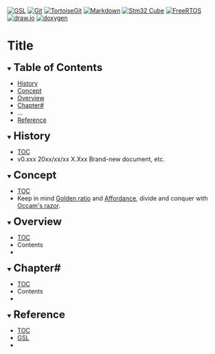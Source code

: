 [![GSL](https://img.shields.io/badge/GSL-Gtuja-baff13?style=plastic)](https://github.com/gtuja/Gsl)
[![Git](https://img.shields.io/badge/Git-baff13?style=plastic&logo=Git&logoColor=%23F05032&labelColor=white)](https://git-scm.com/)
[![TortoiseGit](https://img.shields.io/badge/TortoiseGit-baff13?style=plastic)](https://tortoisegit.org/)
[![Markdown](https://img.shields.io/badge/Markdown-baff13?style=plastic&logo=markdown&logoColor=%23000000&labelColor=white)](https://daringfireball.net/projects/markdown/)
[![Stm32 Cube](https://img.shields.io/badge/STM32Cube-baff13?style=plastic&logo=stmicroelectronics&logoColor=%2303234B&labelColor=white)](https://www.st.com/en/development-tools/stm32cubeide.html)
[![FreeRTOS](https://img.shields.io/badge/FreeRTOS-baff13?style=plastic&logoColor=%23)](https://www.freertos.org/)
[![draw.io](https://img.shields.io/badge/draw.io-baff13?style=plastic&logo=diagramsdotnet&logoColor=%23F08705&labelColor=white)](https://app.diagrams.net/)
[![doxygen](https://img.shields.io/badge/Doxygen-baff13?style=plastic)](https://www.doxygen.nl/)

# Title

<div id="toc"></div>
<details open>
<summary><font size="5"><b>Table of Contents</b></font></summary>

- [History](#history)
- [Concept](#Concept)
- [Overview](#Overview)
- [Chapter#](#Chapter#)
- ...
- [Reference](#Reference)

</details>

<div id="history"></div>
<details open>
<summary><font size="5"><b>History</b></font></summary> 

- [TOC](#toc)<br>
- v0.xxx 20xx/xx/xx X.Xxx Brand-new document, etc.

</details>

<div id="Concept"></div>
<details open>
<summary><font size="5"><b>Concept</b></font></summary>

- [TOC](#toc)<br>
- Keep in mind [Golden ratio](https://en.m.wikipedia.org/wiki/Golden_ratio) and [Affordance](https://en.m.wikipedia.org/wiki/Affordance), divide and conquer with [Occam's razor](https://en.m.wikipedia.org/wiki/Occam%27s_razor). 

</details>

<div id="Overview"></div>
<details open>
<summary><font size="5"><b>Overview</b></font></summary>

- [TOC](#toc)<br>
- Contents
- 

</details>

<div id="Chapter#"></div>
<details open>
<summary><font size="5"><b>Chapter#</b></font></summary>

- [TOC](#toc)<br>
- Contents
- 

</details>

<div id="Reference"></div>
<details open>
<summary><font size="5"><b>Reference</b></font></summary>

- [TOC](#toc)<br>
- [GSL](https://github.com/gtuja/Gsl)
- 

</details>
